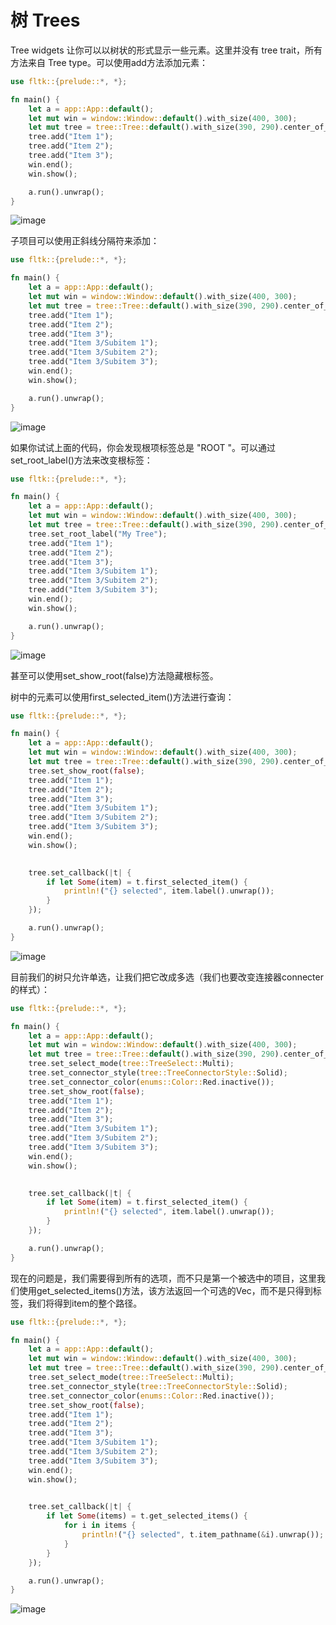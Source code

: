 # 树 Trees

Tree widgets 让你可以以树状的形式显示一些元素。这里并没有 tree trait，所有方法来自 Tree type。可以使用add方法添加元素：
```rust
use fltk::{prelude::*, *};

fn main() {
    let a = app::App::default();
    let mut win = window::Window::default().with_size(400, 300);
    let mut tree = tree::Tree::default().with_size(390, 290).center_of_parent();
    tree.add("Item 1");
    tree.add("Item 2");
    tree.add("Item 3");
    win.end();
    win.show();

    a.run().unwrap();
}
```

![image](https://user-images.githubusercontent.com/37966791/145726958-f1f2a095-39c5-496f-b772-18d024dd609d.png)

子项目可以使用正斜线分隔符来添加：
```rust
use fltk::{prelude::*, *};

fn main() {
    let a = app::App::default();
    let mut win = window::Window::default().with_size(400, 300);
    let mut tree = tree::Tree::default().with_size(390, 290).center_of_parent();
    tree.add("Item 1");
    tree.add("Item 2");
    tree.add("Item 3");
    tree.add("Item 3/Subitem 1");
    tree.add("Item 3/Subitem 2");
    tree.add("Item 3/Subitem 3");
    win.end();
    win.show();

    a.run().unwrap();
}
```

![image](https://user-images.githubusercontent.com/37966791/145727026-bfcff44f-2b01-4679-937b-3e7d441dfdf0.png)

如果你试试上面的代码，你会发现根项标签总是 "ROOT "。可以通过set_root_label()方法来改变根标签：
```rust
use fltk::{prelude::*, *};

fn main() {
    let a = app::App::default();
    let mut win = window::Window::default().with_size(400, 300);
    let mut tree = tree::Tree::default().with_size(390, 290).center_of_parent();
    tree.set_root_label("My Tree");
    tree.add("Item 1");
    tree.add("Item 2");
    tree.add("Item 3");
    tree.add("Item 3/Subitem 1");
    tree.add("Item 3/Subitem 2");
    tree.add("Item 3/Subitem 3");
    win.end();
    win.show();

    a.run().unwrap();
}
```

![image](https://user-images.githubusercontent.com/37966791/145727045-a25be6bc-a514-4b4a-b7b9-0a7ee2e359b4.png)

甚至可以使用set_show_root(false)方法隐藏根标签。

树中的元素可以使用first_selected_item()方法进行查询：
```rust
use fltk::{prelude::*, *};

fn main() {
    let a = app::App::default();
    let mut win = window::Window::default().with_size(400, 300);
    let mut tree = tree::Tree::default().with_size(390, 290).center_of_parent();
    tree.set_show_root(false);
    tree.add("Item 1");
    tree.add("Item 2");
    tree.add("Item 3");
    tree.add("Item 3/Subitem 1");
    tree.add("Item 3/Subitem 2");
    tree.add("Item 3/Subitem 3");
    win.end();
    win.show();

    
    tree.set_callback(|t| {
        if let Some(item) = t.first_selected_item() {
            println!("{} selected", item.label().unwrap());
        }
    });

    a.run().unwrap();
}
```

![image](https://user-images.githubusercontent.com/37966791/145727072-8596cf09-100c-4cb6-a427-0d3c66702b39.png)

目前我们的树只允许单选，让我们把它改成多选（我们也要改变连接器connecter的样式）：
```rust
use fltk::{prelude::*, *};

fn main() {
    let a = app::App::default();
    let mut win = window::Window::default().with_size(400, 300);
    let mut tree = tree::Tree::default().with_size(390, 290).center_of_parent();
    tree.set_select_mode(tree::TreeSelect::Multi);
    tree.set_connector_style(tree::TreeConnectorStyle::Solid);
    tree.set_connector_color(enums::Color::Red.inactive());
    tree.set_show_root(false);
    tree.add("Item 1");
    tree.add("Item 2");
    tree.add("Item 3");
    tree.add("Item 3/Subitem 1");
    tree.add("Item 3/Subitem 2");
    tree.add("Item 3/Subitem 3");
    win.end();
    win.show();

    
    tree.set_callback(|t| {
        if let Some(item) = t.first_selected_item() {
            println!("{} selected", item.label().unwrap());
        }
    });

    a.run().unwrap();
}
```
现在的问题是，我们需要得到所有的选项，而不只是第一个被选中的项目，这里我们使用get_selected_items()方法，该方法返回一个可选的Vec，而不是只得到标签，我们将得到item的整个路径。
```rust
use fltk::{prelude::*, *};

fn main() {
    let a = app::App::default();
    let mut win = window::Window::default().with_size(400, 300);
    let mut tree = tree::Tree::default().with_size(390, 290).center_of_parent();
    tree.set_select_mode(tree::TreeSelect::Multi);
    tree.set_connector_style(tree::TreeConnectorStyle::Solid);
    tree.set_connector_color(enums::Color::Red.inactive());
    tree.set_show_root(false);
    tree.add("Item 1");
    tree.add("Item 2");
    tree.add("Item 3");
    tree.add("Item 3/Subitem 1");
    tree.add("Item 3/Subitem 2");
    tree.add("Item 3/Subitem 3");
    win.end();
    win.show();

    
    tree.set_callback(|t| {
        if let Some(items) = t.get_selected_items() {
            for i in items {
                println!("{} selected", t.item_pathname(&i).unwrap());
            }
        }
    });

    a.run().unwrap();
}
```

![image](https://user-images.githubusercontent.com/37966791/145727000-4b881896-309d-465d-8305-9a7e0a92eaea.png)
